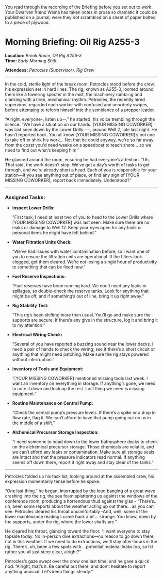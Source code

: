 You read through the recording of the Briefing before you set out to work. Your Dwarven friend Wainä has taken notes in prose so dramatic it could be published on a journal, were they not scrambled on a sheet of paper bolted to a piece of plywood.

# Morning Briefing: Oil Rig A255-3

**Location:** _Break Room, Oil Rig A255-3_  
**Time:** _Early Morning Shift_

**Attendees:** _Petrocles (Supervisor), Rig Crew_

---

In the cold, sterile light of the break room, Petrocles stood before the crew, his expression set in hard lines. The rig, known as A255-3, loomed around them like a towering specter in the mist, the machinery rumbling and clanking with a tired, mechanical rhythm. Petrocles, the recently hired superviros, regarded each worker with confused and unorderly swipes, before attemping to reform himself into the semblance of a propper leader.

“Alright, everyone-, listen up--,” he started, his voice trembling through the silence. “We have a situation on our hands. [YOUR MISSING COWORKER] was last seen down by the Lower Drills ---, around Well 2, late last night. He hasn’t reported back. You all know [YOUR MISSING COWORKER]’s not one to take off or shirk his work... Not that he could anyway, we're so far away from the coast you'd need weeks on a speedboat to reach shore... so we need to find out what’s keeping him.”

He glanced around the room, ensuring he had everyone’s attention. “Uh, That said, the work doesn’t stop. We’ve got a day’s worth of tasks to get through, and we’re already short a head. Each of you is responsible for your station—if you see anything out of place, or find any sign of [YOUR MISSING COWORKER], report back immediately. Understood?”

---

### **Assigned Tasks:**

- **Inspect Lower Drills:**

  "First task, I need at least two of you to head to the Lower Drills where [YOUR MISSING COWORKER] was last seen. Make sure there are no leaks or damage to Well 12. Keep your eyes open for any tools or personal items he might have left behind.”

- **Water Filtration Units Check:**

  "We’ve had issues with water contamination before, so I want one of you to ensure the filtration units are operational. If the filters look clogged, get them cleared. We’re not losing a single hour of productivity to something that can be fixed now.”

- **Fuel Reserve Inspections:**

  “Fuel reserves have been running hard. We don’t need any leaks or spillages, so double-check the reserve tanks. Look for anything that might be off, and if something’s out of line, bring it up right away.”

- **Rig Stability Test:**

  "This rig’s been shifting more than usual. You’ll go and make sure the supports are secure. If there’s any give in the structure, log it and bring it to my attention.”

- **Electrical Wiring Check:**

  "Several of you have reported a buzzing sound near the lower decks. I need a pair of hands to check the wiring; see if there’s a short circuit or anything that might need patching. Make sure the rig stays powered without interruption.”

- **Inventory of Tools and Equipment:**

  “[YOUR MISSING COWORKER] mentioned missing tools last week. I want an inventory on everything in storage. If anything’s gone, we need to note it down and lock up the rest. Last thing we need is missing equipment.”

- **Routine Maintenance on Central Pump:**

  “Check the central pump’s pressure levels. If there’s a spike or a drop in flow rate, flag it. We can’t afford to have that pump going out on us in the middle of a shift.”

- **Alchemical Precursor Storage Inspection:**

  "I need someone to head down to the lower bathysphere docks to check on the alchemical precursor storage. Those chemicals are volatile, and we can’t afford any leaks or contamination. Make sure all storage seals are intact and that the pressure indicators read normal. If anything seems off down there, report it right away and stay clear of the tanks."

---

Petrocles folded up his task list, looking around at the assembled crew, his expression momentarily tense before he spoke.

“One last thing,” he began, interrupted by the loud banging of a great wave crashing into the rig, the sea foam splattering up against the windows of the conference room, producing a horrendous thud against the glas - “There’s... uh, been some reports about the weather acting up out there... as you can see. Petrocles cleared his throat uncomfortably -And, well, some of the lower maintenance readings came back a bit... strange. You know, down by the supports, under the rig, where the lower shafts are.”

He cleared his throat, glancing toward the floor. “I want everyone to stay topside today. No in-person dive extractions—no reason to go down there, not in this weather. If we need to do extractions, we'll stay after-hours in the rig. There’s, uh, been a few spots with... potential material leaks too, so I’d rather you all just steer clear, alright?”

Petrocles’s gaze swept over the crew one last time, and he gave a quick nod. “Alright, that’s it. Be careful out there, and don’t hesitate to report anything unusual. Let’s keep things steady.”
